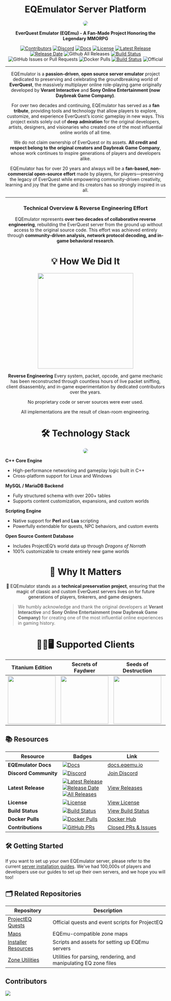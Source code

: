 <h1 align="center">EQEmulator Server Platform</h1>

<p align="center">
 <img src="https://github.com/user-attachments/assets/11942e15-b512-402d-a619-0543c7f1151e" style="border-radius: 10px">
</p>

<p align="center">
<b>EverQuest Emulator (EQEmu) - A Fan-Made Project Honoring the Legendary MMORPG</b>
</p>

<p align="center">
<a href="https://github.com/eqemu/server/graphs/contributors"><img src="https://img.shields.io/github/contributors/eqemu/server" alt="Contributors"></a>
<a href="https://discord.gg/QHsm7CD"><img src="https://img.shields.io/discord/212663220849213441?label=Discord&amp;logo=discord&amp;color=7289DA" alt="Discord"></a>
<a href="https://docs.eqemu.io"><img src="https://img.shields.io/badge/docs-MkDocs%20Powered-blueviolet" alt="Docs"></a>
<a href="./LICENSE"><img src="https://img.shields.io/github/license/EQEmu/Server" alt="License"></a> 
<a href="https://github.com/eqemu/server/releases"><img src="https://img.shields.io/github/v/release/eqemu/server" alt="Latest Release"></a>
<a href="https://github.com/EQEmu/Server/releases"><img src="https://img.shields.io/github/release-date/EQEmu/Server" alt="Release Date"></a>
<img src="https://img.shields.io/github/downloads/eqemu/server/total.svg" alt="Github All Releases"></a>
<a href="http://drone.akkadius.com/EQEmu/Server"><img src="http://drone.akkadius.com/api/badges/EQEmu/Server/status.svg" alt="Build Status"></a> 
<img src="https://img.shields.io/github/issues-pr-closed/eqemu/server" alt="GitHub Issues or Pull Requests">
<img src="https://img.shields.io/docker/pulls/akkadius/eqemu-server" alt="Docker Pulls">
<a href="http://drone.akkadius.com/EQEmu/Server"><img src="http://drone.akkadius.com/api/badges/EQEmu/Server/status.svg" alt="Build Status"></a> <img src="https://jb.gg/badges/official-plastic.svg" alt="Official"> 

</p>

***

<p align="center">
EQEmulator is a <b>passion-driven</b>, <b>open source server emulator</b> project dedicated to preserving and celebrating the groundbreaking world of <b>EverQuest</b>, the massively multiplayer online role-playing game originally developed by <b>Verant Interactive</b> and <b>Sony Online Entertainment (now Daybreak Game Company)</b>.
</p>

<p align="center">
For over two decades and continuing, EQEmulator has served as a <strong>fan tribute</strong>, providing tools and technology that allow players to explore, customize, and experience EverQuest’s iconic gameplay in new ways. This project exists solely out of <strong>deep admiration</strong> for the original developers, artists, designers, and visionaries who created one of the most influential online worlds of all time.
</p>

<p align="center">
We do not claim ownership of EverQuest or its assets. <strong>All credit and respect belong to the original creators and Daybreak Game Company</strong>, whose work continues to inspire generations of players and developers alike.
</p>

<p align="center">
EQEmulator has for over 20 years and always will be a <strong>fan-based, non-commercial open-source effort</strong> made by players, for players—preserving the legacy of EverQuest while empowering community-driven creativity, learning and joy that the game and its creators has so strongly inspired in us all.
</p>

***

<h3 align="center">
 Technical Overview & Reverse Engineering Effort
</h1>

<p align="center">EQEmulator represents <strong>over two decades of collaborative reverse engineering</strong>, rebuilding the EverQuest server from the ground up without access to the original source code. This effort was achieved entirely through <strong>community-driven analysis, network protocol decoding, and in-game behavioral research</strong>.</p>

<h1 align="center">
 💡 How We Did It
</h1>

<p align="center">
 <img src="https://github.com/user-attachments/assets/b6b48cf7-f64a-4497-9750-71f442a3d132" height="300px">
 </p>


<p align="center">
 <strong>Reverse Engineering</strong> 
Every system, packet, opcode, and game mechanic has been reconstructed through countless hours of live packet sniffing, client disassembly, and in-game experimentation by dedicated contributors over the years.
</p>

<p align="center">
 No proprietary code or server sources were ever used.
</p>

<p align="center">
 All implementations are the result of clean-room engineering.
</p>


<h1 align="center">
 🛠️ Technology Stack
</h1>

<p align="center">
 <img src="https://github.com/user-attachments/assets/df5ea809-86c5-439d-a8fa-651fb04ba477" style="border-radius: 10px">
</p>

**C++ Core Engine**

* High-performance networking and gameplay logic built in C++
* Cross-platform support for Linux and Windows

**MySQL / MariaDB Backend**

* Fully structured schema with over 200+ tables
* Supports content customization, expansions, and custom worlds

**Scripting Engine**

* Native support for **Perl** and **Lua** scripting
* Powerfully extendable for quests, NPC behaviors, and custom events

**Open Source Content Database**

* Includes ProjectEQ’s world data up through *Dragons of Norrath*
* 100% customizable to create entirely new game worlds

<h1 align="center">
 🚀 Why It Matters
</h1>

<p align="center">🧬 EQEmulator stands as a <strong>technical preservation project</strong>, ensuring that the magic of classic and custom EverQuest servers lives on for future generations of players, tinkerers, and game designers.
</p>

> We humbly acknowledge and thank the original developers at **Verant Interactive** and **Sony Online Entertainment (now Daybreak Game Company)** for creating one of the most influential online experiences in gaming history.

<h1 align="center">
 🧑‍💻🖥️ Supported Clients
</h1>

|Titanium Edition|Secrets of Faydwer|Seeds of Destruction|Underfoot|Rain of Fear|
|:---:|:---:|:---:|:---:|:---:|
|<img src="http://i.imgur.com/hrwDxoM.jpg" height="150">|<img src="http://i.imgur.com/cRDW5tn.png" height="150">|<img src="http://i.imgur.com/V48kuVn.jpg" height="150">|<img src="http://i.imgur.com/IJQ0XMa.jpg" height="150">|<img src="http://i.imgur.com/OMpHkKa.png" height="100">|

## 📚 Resources

| Resource             | Badges                                                                                                                                                    | Link                                                                                              |
|---------------------|-----------------------------------------------------------------------------------------------------------------------------------------------------------|---------------------------------------------------------------------------------------------------|
| **EQEmulator Docs**  | [![Docs](https://img.shields.io/badge/docs-MkDocs%20Powered-blueviolet)](https://docs.eqemu.io)                                                             | [docs.eqemu.io](https://docs.eqemu.io/)                                                           |
| **Discord Community**| [![Discord](https://img.shields.io/discord/212663220849213441?label=Discord&logo=discord&color=7289DA)](https://discord.gg/QHsm7CD)                         | [Join Discord](https://discord.gg/QHsm7CD)                                                        |
| **Latest Release**   | [![Latest Release](https://img.shields.io/github/v/release/eqemu/server)](https://github.com/eqemu/server/releases) <br> [![Release Date](https://img.shields.io/github/release-date/EQEmu/Server)](https://github.com/EQEmu/Server/releases) <br> [![All Releases](https://img.shields.io/github/downloads/eqemu/server/total.svg)](https://github.com/eqemu/server/releases) | [View Releases](https://github.com/eqemu/server/releases)                                         |
| **License**          | [![License](https://img.shields.io/github/license/EQEmu/Server)](./LICENSE)                                                                                | [View License](./LICENSE)                                                                        |
| **Build Status**     | [![Build Status](http://drone.akkadius.com/api/badges/EQEmu/Server/status.svg)](http://drone.akkadius.com/EQEmu/Server)                                     | [View Build Status](http://drone.akkadius.com/EQEmu/Server)                                       |
| **Docker Pulls**     | [![Docker Pulls](https://img.shields.io/docker/pulls/akkadius/eqemu-server)](https://hub.docker.com/r/akkadius/eqemu-server)                                | [Docker Hub](https://hub.docker.com/r/akkadius/eqemu-server)                                      |
| **Contributions**    | [![GitHub PRs](https://img.shields.io/github/issues-pr-closed/eqemu/server)](https://github.com/eqemu/server/pulls?q=is%3Apr+is%3Aclosed)                   | [Closed PRs & Issues](https://github.com/eqemu/server/pulls?q=is%3Apr+is%3Aclosed)                |

## 🛠️ Getting Started

If you want to set up your own EQEmulator server, please refer to the current [server installation guides](https://docs.eqemu.io/#server-installation). We've had 100,000s of players and developers use our guides to set up their own servers, and we hope you will too!

## 🗂️ Related Repositories

| Repository         | Description                                                                      |
|--------------------|----------------------------------------------------------------------------------|
| [ProjectEQ Quests](https://github.com/ProjectEQ/projecteqquests)  | Official quests and event scripts for ProjectEQ                       |
| [Maps](https://github.com/Akkadius/EQEmuMaps)                     | EQEmu-compatible zone maps                                            |
| [Installer Resources](https://github.com/Akkadius/EQEmuInstall)   | Scripts and assets for setting up EQEmu servers                       |
| [Zone Utilities](https://github.com/EQEmu/zone-utilities)         | Utilities for parsing, rendering, and manipulating EQ zone files      |


## Contributors

<a href="https://github.com/EQEmu/server/graphs/contributors">
  <img src="https://contributors-img.firebaseapp.com/image?repo=EQEmu/server" />
</a>

